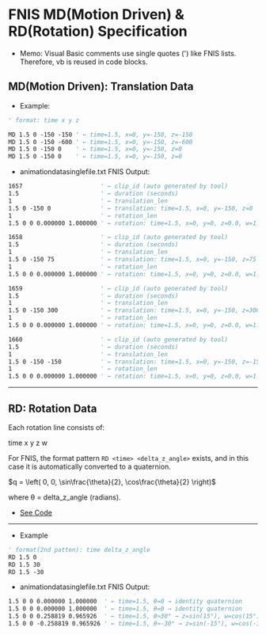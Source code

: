 # FNIS MD(Motion Driven) & RD(Rotation) Specification

- Memo: Visual Basic comments use single quotes (') like FNIS lists. Therefore, vb is reused in code blocks.

## MD(Motion Driven): Translation Data

- Example:

```vb
' format: time x y z

MD 1.5 0 -150 -150 ' ← time=1.5, x=0, y=-150, z=-150
MD 1.5 0 -150 -600 ' ← time=1.5, x=0, y=-150, z=-600
MD 1.5 0 -150 0    ' ← time=1.5, x=0, y=-150, z=0
MD 1.5 0 -150 0    ' ← time=1.5, x=0, y=-150, z=0
```

- animationdatasinglefile.txt FNIS Output:

```vb
1657                      ' ← clip_id (auto generated by tool)
1.5                       ' ← duration (seconds)
1                         ' ← translation_len
1.5 0 -150 0              ' ← translation: time=1.5, x=0, y=-150, z=0
1                         ' ← rotation_len
1.5 0 0 0.000000 1.000000 ' ← rotation: time=1.5, x=0, y=0, z=0.0, w=1.0 (identity)

1658                      ' ← clip_id (auto generated by tool)
1.5                       ' ← duration (seconds)
1                         ' ← translation_len
1.5 0 -150 75             ' ← translation: time=1.5, x=0, y=-150, z=75
1                         ' ← rotation_len
1.5 0 0 0.000000 1.000000 ' ← rotation: time=1.5, x=0, y=0, z=0.0, w=1.0 (identity)

1659                      ' ← clip_id (auto generated by tool)
1.5                       ' ← duration (seconds)
1                         ' ← translation_len
1.5 0 -150 300            ' ← translation: time=1.5, x=0, y=-150, z=300
1                         ' ← rotation_len
1.5 0 0 0.000000 1.000000 ' ← rotation: time=1.5, x=0, y=0, z=0.0, w=1.0 (identity)

1660                      ' ← clip_id (auto generated by tool)
1.5                       ' ← duration (seconds)
1                         ' ← translation_len
1.5 0 -150 -150           ' ← translation: time=1.5, x=0, y=-150, z=-150
1                         ' ← rotation_len
1.5 0 0 0.000000 1.000000 ' ← rotation: time=1.5, x=0, y=0, z=0.0, w=1.0 (identity)
```

---

## RD: Rotation Data

Each rotation line consists of:

time x y z w

For FNIS, the format pattern `RD <time> <delta_z_angle>` exists, and in this case it is automatically converted to a quaternion.

$q = \left( 0, 0, \sin\frac{\theta}{2}, \cos\frac{\theta}{2} \right)$

where θ = delta_z_angle (radians).

- [See Code](https://play.rust-lang.org/?version=stable&mode=debug&edition=2024&gist=a6d54a0bbf504655553e9b1bef84699a)

---

- Example

```vb
' format(2nd patten): time delta_z_angle
RD 1.5 0
RD 1.5 30
RD 1.5 -30
```

- animationdatasinglefile.txt FNIS Output:

```vb
1.5 0 0 0.000000 1.000000  ' ← time=1.5, θ=0 → identity quaternion
1.5 0 0 0.000000 1.000000  ' ← time=1.5, θ=0 → identity quaternion
1.5 0 0 0.258819 0.965926  ' ← time=1.5, θ≈30° → z=sin(15°), w=cos(15°)
1.5 0 0 -0.258819 0.965926 ' ← time=1.5, θ≈-30° → z=sin(-15°), w=cos(-15°)
```
